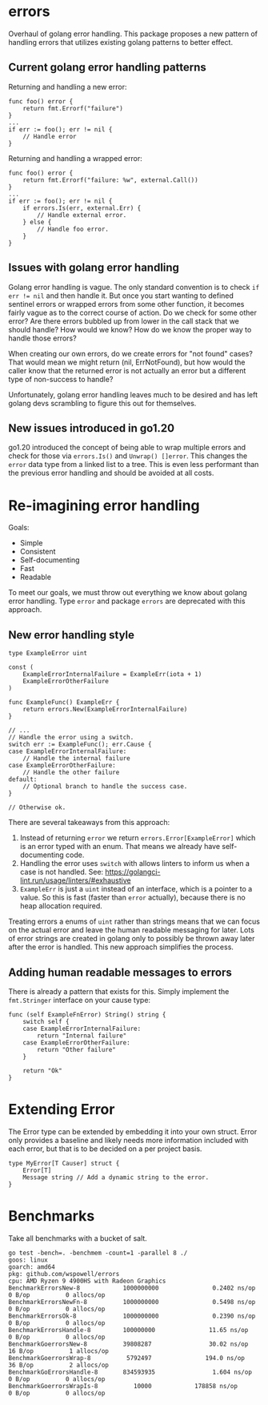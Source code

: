 # errors

Overhaul of golang error handling. This package proposes a new pattern of handling errors that utilizes existing golang patterns to better effect.

## Current golang error handling patterns

Returning and handling a new error:
```
func foo() error {
    return fmt.Errorf("failure")
}
...
if err := foo(); err != nil {
    // Handle error
}
```

Returning and handling a wrapped error:
```
func foo() error {
    return fmt.Errorf("failure: %w", external.Call())
}
...
if err := foo(); err != nil {
    if errors.Is(err, external.Err) {
        // Handle external error.
    } else {
        // Handle foo error.
    }
}
```

## Issues with golang error handling

Golang error handling is vague. The only standard convention is to check `if err != nil` and then handle it. But once you start wanting to defined sentinel errors or wrapped errors from some other function, it becomes fairly vague as to the correct course of action. Do we check for some other error? Are there errors bubbled up from lower in the call stack that we should handle? How would we know? How do we know the proper way to handle those errors? 

When creating our own errors, do we create errors for "not found" cases? That would mean we might return (nil, ErrNotFound), but how would the caller know that the returned error is not actually an error but a different type of non-success to handle?

Unfortunately, golang error handling leaves much to be desired and has left golang devs scrambling to figure this out for themselves.

## New issues introduced in go1.20

go1.20 introduced the concept of being able to wrap multiple errors and check for those via `errors.Is()` and `Unwrap() []error`. This changes the `error` data type from a linked list to a tree. This is even less performant than the previous error handling and should be avoided at all costs.

# Re-imagining error handling

Goals:
* Simple
* Consistent
* Self-documenting
* Fast
* Readable

To meet our goals, we must throw out everything we know about golang error handling. Type `error` and package `errors` are deprecated with this approach.

## New error handling style

```
type ExampleError uint

const (
	ExampleErrorInternalFailure = ExampleErr(iota + 1)
	ExampleErrorOtherFailure
)

func ExampleFunc() ExampleErr {
	return errors.New(ExampleErrorInternalFailure)
}

// ...
// Handle the error using a switch.
switch err := ExampleFunc(); err.Cause {
case ExampleErrorInternalFailure:
	// Handle the internal failure
case ExampleErrorOtherFailure:
	// Handle the other failure
default:
	// Optional branch to handle the success case.
}

// Otherwise ok.
```

There are several takeaways from this approach:
1) Instead of returning `error` we return `errors.Error[ExampleError]` which is an error typed with an enum. That means we already have self-documenting code.
2) Handling the error uses `switch` with allows linters to inform us when a case is not handled. See: https://golangci-lint.run/usage/linters/#exhaustive
3) `ExampleErr` is just a `uint` instead of an interface, which is a pointer to a value. So this is fast (faster than `error` actually), because there is no heap allocation required.

Treating errors a enums of `uint` rather than strings means that we can focus on the actual error and leave the human readable messaging for later. Lots of error strings are created in golang only to possibly be thrown away later after the error is handled. This new approach simplifies the process.

## Adding human readable messages to errors

There is already a pattern that exists for this. Simply implement the `fmt.Stringer` interface on your cause type:
```
func (self ExampleFnError) String() string {
	switch self {
	case ExampleErrorInternalFailure:
		return "Internal failure"
	case ExampleErrorOtherFailure:
		return "Other failure"
	}

	return "Ok"
}
```

# Extending Error

The Error type can be extended by embedding it into your own struct. Error only provides a baseline and likely needs more information included with each error, but that is to be decided on a per project basis.
```
type MyError[T Causer] struct {
	Error[T]
	Message string // Add a dynamic string to the error.
}
```

# Benchmarks

Take all benchmarks with a bucket of salt.

```
go test -bench=. -benchmem -count=1 -parallel 8 ./
goos: linux
goarch: amd64
pkg: github.com/wspowell/errors
cpu: AMD Ryzen 9 4900HS with Radeon Graphics         
BenchmarkErrorsNew-8            1000000000               0.2402 ns/op          0 B/op          0 allocs/op
BenchmarkErrorsNewFn-8          1000000000               0.5498 ns/op          0 B/op          0 allocs/op
BenchmarkErrorsOk-8             1000000000               0.2390 ns/op          0 B/op          0 allocs/op
BenchmarkErrorsHandle-8         100000000               11.65 ns/op            0 B/op          0 allocs/op
BenchmarkGoerrorsNew-8          39808287                30.02 ns/op           16 B/op          1 allocs/op
BenchmarkGoerrorsWrap-8          5792497               194.0 ns/op            36 B/op          2 allocs/op
BenchmarkGoErrorsHandle-8       834593935                1.604 ns/op           0 B/op          0 allocs/op
BenchmarkGoerrorsWrapIs-8          10000            178858 ns/op               0 B/op          0 allocs/op

```
